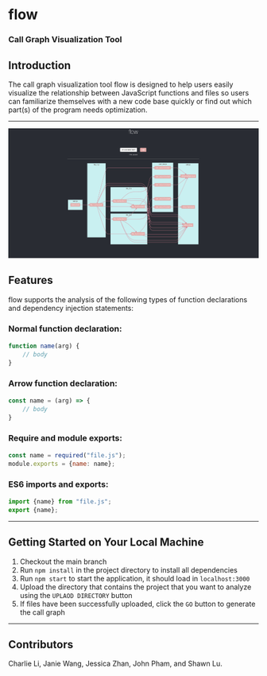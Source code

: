 # flow
### Call Graph Visualization Tool
## Introduction
The call graph visualization tool flow is designed to help users easily visualize the relationship between JavaScript functions and files so users can familiarize themselves with a new code base quickly or find out which part(s) of the program needs optimization.

---
![flow](images/flow.png)

## Features
flow supports the analysis of the following types of function declarations and dependency injection statements:

### Normal function declaration:
```js
function name(arg) {
    // body
}
```

### Arrow function declaration:
```js
const name = (arg) => {
    // body
}
```

### Require and module exports:
```js
const name = required("file.js");
module.exports = {name: name};
```

### ES6 imports and exports:
```js
import {name} from "file.js";
export {name};
```
---
## Getting Started on Your Local Machine
1. Checkout the main branch
2. Run `npm install` in the project directory to install all dependencies
3. Run `npm start` to start the application, it should load in `localhost:3000` 
4. Upload the directory that contains the project that you want to analyze using the `UPLAOD DIRECTORY` button
5. If files have been successfully uploaded, click the `GO` button to generate the call graph

---
## **Contributors**
Charlie Li, Janie Wang, Jessica Zhan, John Pham, and Shawn Lu.

